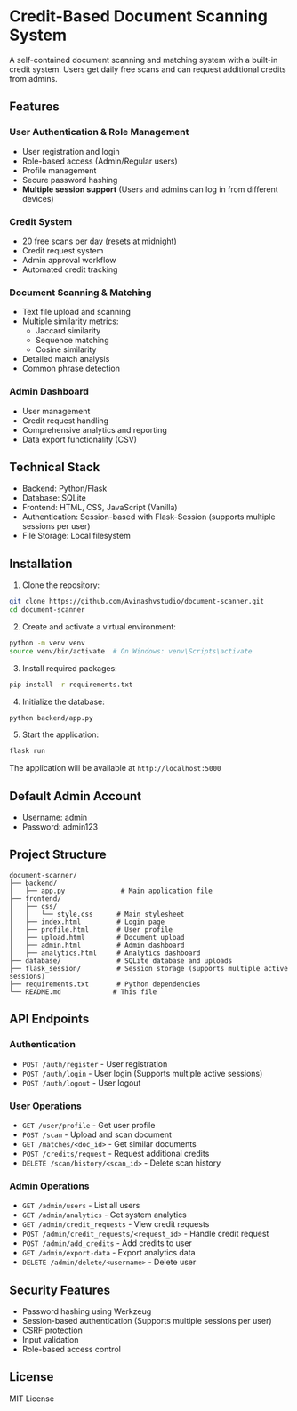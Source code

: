 # Credit-Based Document Scanning System

A self-contained document scanning and matching system with a built-in credit system. Users get daily free scans and can request additional credits from admins.

## Features

### User Authentication & Role Management
- User registration and login
- Role-based access (Admin/Regular users)
- Profile management
- Secure password hashing
- **Multiple session support** (Users and admins can log in from different devices)

### Credit System
- 20 free scans per day (resets at midnight)
- Credit request system
- Admin approval workflow
- Automated credit tracking

### Document Scanning & Matching
- Text file upload and scanning
- Multiple similarity metrics:
  - Jaccard similarity
  - Sequence matching
  - Cosine similarity
- Detailed match analysis
- Common phrase detection

### Admin Dashboard
- User management
- Credit request handling
- Comprehensive analytics and reporting
- Data export functionality (CSV)

## Technical Stack

- Backend: Python/Flask
- Database: SQLite
- Frontend: HTML, CSS, JavaScript (Vanilla)
- Authentication: Session-based with Flask-Session (supports multiple sessions per user)
- File Storage: Local filesystem

## Installation

1. Clone the repository:
```bash
git clone https://github.com/Avinashvstudio/document-scanner.git
cd document-scanner
```

2. Create and activate a virtual environment:
```bash
python -m venv venv
source venv/bin/activate  # On Windows: venv\Scripts\activate
```

3. Install required packages:
```bash
pip install -r requirements.txt
```

4. Initialize the database:
```bash
python backend/app.py
```

5. Start the application:
```bash
flask run
```

The application will be available at `http://localhost:5000`

## Default Admin Account

- Username: admin
- Password: admin123

## Project Structure

```
document-scanner/
├── backend/
│   ├── app.py              # Main application file
├── frontend/
│   ├── css/
│   │   └── style.css      # Main stylesheet
│   ├── index.html         # Login page
│   ├── profile.html       # User profile
│   ├── upload.html        # Document upload
│   ├── admin.html         # Admin dashboard
│   ├── analytics.html     # Analytics dashboard
├── database/              # SQLite database and uploads
├── flask_session/         # Session storage (supports multiple active sessions)
├── requirements.txt       # Python dependencies
└── README.md             # This file
```

## API Endpoints

### Authentication
- `POST /auth/register` - User registration
- `POST /auth/login` - User login (Supports multiple active sessions)
- `POST /auth/logout` - User logout

### User Operations
- `GET /user/profile` - Get user profile
- `POST /scan` - Upload and scan document
- `GET /matches/<doc_id>` - Get similar documents
- `POST /credits/request` - Request additional credits
- `DELETE /scan/history/<scan_id>` - Delete scan history

### Admin Operations
- `GET /admin/users` - List all users
- `GET /admin/analytics` - Get system analytics
- `GET /admin/credit_requests` - View credit requests
- `POST /admin/credit_requests/<request_id>` - Handle credit request
- `POST /admin/add_credits` - Add credits to user
- `GET /admin/export-data` - Export analytics data
- `DELETE /admin/delete/<username>` - Delete user

## Security Features

- Password hashing using Werkzeug
- Session-based authentication (Supports multiple sessions per user)
- CSRF protection
- Input validation
- Role-based access control

## License

MIT License

